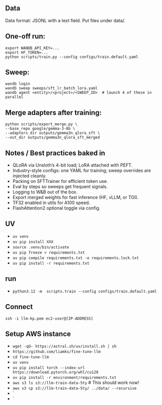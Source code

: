 ## Data
Data format: JSONL with a text field. Put files under data/.

## One-off run:
    export WANDB_API_KEY=...
    export HF_TOKEN=...
    python scripts/train.py --config configs/train.default.yaml

## Sweep:
    wandb login
    wandb sweep sweeps/sft_lr_batch_lora.yaml
    wandb agent <entity>/<project>/<SWEEP_ID>  # launch 4 of these in parallel

## Merge adapters after training:
    python scripts/export_merge.py \
    --base_repo google/gemma-3-8b \
    --adapters_dir outputs/gemma3n_qlora_sft \
    --out_dir outputs/gemma3n_qlora_sft_merged

## Notes / Best practices baked in
* QLoRA via Unsloth’s 4-bit load; LoRA attached with PEFT.
* Industry-style configs: one YAML for training; sweep overrides are injected cleanly.
* Packing on SFTTrainer for efficient token use.
* Eval by steps so sweeps get frequent signals.
* Logging to W&B out of the box.
* Export merged weights for fast inference (HF, vLLM, or TGI).
* TF32 enabled in utils for A100 speed.
* FlashAttention2 optional toggle via config.



## UV
* `uv venv`
* `uv pip install XXX`
* `source .venv/bin/activate`
* `uv pip freeze > requirements.txt`
* `uv pip compile requirements.txt -o requirements.lock.txt`
* `uv pip install -r requirements.txt`

## run
* `python3.12 -m  scripts.train --config configs/train.default.yaml`


## Connect
`ssh -i llm-kp.pem ec2-user@[IP-ADDRESS]`


## Setup AWS instance
* `wget -qO- https://astral.sh/uv/install.sh | sh`
* `https://github.com/liamks/fine-tune-llm`
* `cd fine-tune-llm`
* `uv venv`
* `uv pip install torch --index-url https://download.pytorch.org/whl/cu128`
* `uv pip install -r environment/requirements.txt`
* `aws s3 ls s3://llm-train-data-5ty` # This should work now!
* `aws s3 cp s3://llm-train-data-5ty/ ../data/ --recursive`
* `
* `